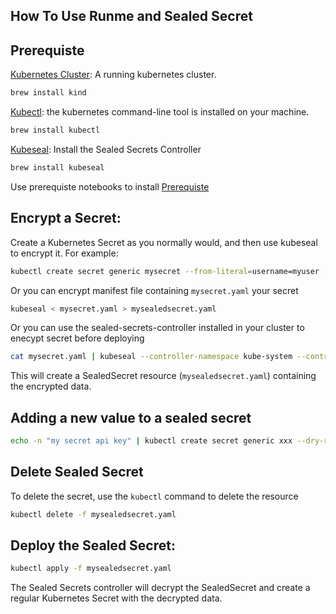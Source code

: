 ## How To Use Runme and Sealed Secret

## Prerequiste

[Kubernetes Cluster](https://kind.sigs.k8s.io/docs/user/quick-start/): A running kubernetes cluster.

```sh {"id":"01HRY7NR4YZQXE2M1FMT40PFXJ"}
brew install kind
```

[Kubectl](https://kubernetes.io/docs/tasks/tools/): the kubernetes command-line tool is installed on your machine.

```sh {"id":"01HRY7NCVYDT9K7Y0A000ZC669"}
brew install kubectl 
```

[Kubeseal](https://archive.eksworkshop.com/beginner/200_secrets/installing-sealed-secrets/): Install the Sealed Secrets Controller

```sh {"id":"01HRY7MEXZGDD9PHPZBQC3NMP1"}
brew install kubeseal
```

Use prerequiste notebooks to install [Prerequiste](../sealed-secret/prerequiste.md) 

## Encrypt a Secret:

Create a Kubernetes Secret as you normally would, and then use kubeseal to encrypt it. For example:

```sh {"id":"01HRPP7C7J2N6GM2N0B6YMXNWP"}
kubectl create secret generic mysecret --from-literal=username=myuser --from-literal=password=mypassword --dry-run=client -o yaml | kubeseal > mysealedsecret.yaml
```

Or you can encrypt manifest file containing `mysecret.yaml` your secret

```sh {"id":"01HRPQ7C5Y054XKGYT71E40EGH"}
kubeseal < mysecret.yaml > mysealedsecret.yaml
```

Or you can use the sealed-secrets-controller installed in your cluster to enecypt secret before deploying

```sh {"id":"01HRPRSEZHB0X6CHZGSRQD80ZM"}
cat mysecret.yaml | kubeseal --controller-namespace kube-system --controller-name sealed-secrets-controller --format yaml > mysealedsecret.yaml 
```

This will create a SealedSecret resource (`mysealedsecret.yaml`) containing the encrypted data.

## Adding a new value to a sealed secret

```sh {"id":"01HRQ0NF7FTBQM6GTQH56FVZNX"}
echo -n "my secret api key" | kubectl create secret generic xxx --dry-run=client --from-file=api_key=/dev/stdin -o json | kubeseal --controller-namespace=kube-system --controller-name=sealed-secrets --format yaml --merge-into sealed-secret.yaml
```

## Delete Sealed Secret

To delete the secret, use the `kubectl` command to delete the resource

```sh {"id":"01HRPV1PYZQ9NG133FHDP745SW"}
kubectl delete -f mysealedsecret.yaml
```

## Deploy the Sealed Secret:

```sh {"id":"01HRPP9K1N8RE9DWGMG4R8HHGV"}
kubectl apply -f mysealedsecret.yaml
```

The Sealed Secrets controller will decrypt the SealedSecret and create a regular Kubernetes Secret with the decrypted data.